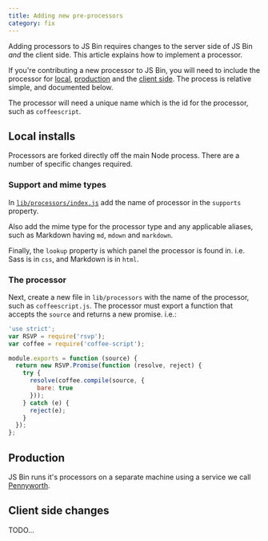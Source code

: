 ```yaml
---
title: Adding new pre-processors
category: fix
---
```



Adding processors to JS Bin requires changes to the server side of JS Bin *and* the client side. This article explains how to implement a processor.

If you're contributing a new processor to JS Bin, you will need to include the processor for [local](#localinstalls), [production](#production) and the [client side](#clientsidechanges). The process is relative simple, and documented below.

The processor will need a unique name which is the id for the processor, such as `coffeescript`.

## Local installs

Processors are forked directly off the main Node process. There are a number of specific changes required.

### Support and mime types

In [`lib/processors/index.js`](https://github.com/jsbin/jsbin/blob/feature/scss/lib/processors/index.js) add the name of processor in the `supports` property.

Also add the mime type for the processor type and any applicable aliases, such as Markdown having `md`, `mdown` and `markdown`.

Finally, the `lookup` property is which panel the processor is found in. i.e. Sass is in `css`, and Markdown is in `html`.

### The processor

Next, create a new file in `lib/processors` with the name of the processor, such as `coffeescript.js`. The processor must export a function that accepts the `source` and returns a new promise. i.e.:

```js
'use strict';
var RSVP = require('rsvp');
var coffee = require('coffee-script');

module.exports = function (source) {
  return new RSVP.Promise(function (resolve, reject) {
    try {
      resolve(coffee.compile(source, {
        bare: true
      }));
    } catch (e) {
      reject(e);
    }
  });
};
```



## Production

JS Bin runs it's processors on a separate machine using a service we call [Pennyworth](http://github.com/jsbin/pennyworth).


## Client side changes

TODO...